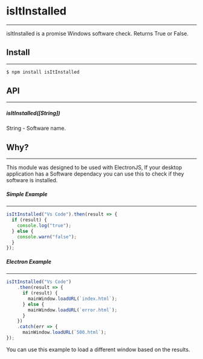 # isItInstalled
----
isItInstalled is a promise Windows software check. Returns True or False.

## Install
----
```js
$ npm install isItInstalled
```
## API
----
##### isItInstalled([String])
String - Software name.

## Why?
----
This module was designed to be used with ElectronJS, If your desktop application has a Software dependacy you can use this to check if they software is installed.
##### Simple Example
----
```js
isItInstalled("Vs Code").then(result => {
  if (result) {
    console.log("true");
  } else {
    console.warn("false");
  }
});
```

##### Electron Example
----
```js
isItInstalled("Vs Code")
    .then(result => {
      if (result) {
        mainWindow.loadURL(`index.html`);
      } else {
        mainWindow.loadURL(`error.html`);
      }
    })
    .catch(err => {
      mainWindow.loadURL(`500.html`);
});
```
You can use this example to load a different window based on the results.


